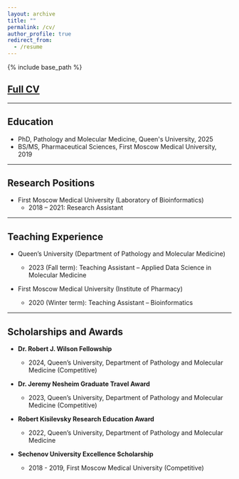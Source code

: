 ```yaml
---
layout: archive
title: ""
permalink: /cv/
author_profile: true
redirect_from:
  - /resume
---
```


{% include base_path %}

## [Full CV](../files/) 

---

## Education

* PhD, Pathology and Molecular Medicine, Queen's University, 2025
* BS/MS, Pharmaceutical Sciences, First Moscow Medical University, 2019

---

## Research Positions

* First Moscow Medical University (Laboratory of Bioinformatics)
  * 2018 – 2021: Research Assistant

---

## Teaching Experience

* Queen’s University (Department of Pathology and Molecular Medicine)
  * 2023 (Fall term): Teaching Assistant – Applied Data Science in Molecular Medicine

* First Moscow Medical University (Institute of Pharmacy)
  * 2020 (Winter term): Teaching Assistant – Bioinformatics

---


## Scholarships and Awards

* **Dr. Robert J. Wilson Fellowship**
  * 2024, Queen’s University, Department of Pathology and Molecular Medicine (Competitive)

* **Dr. Jeremy Nesheim Graduate Travel Award**
  * 2023, Queen’s University, Department of Pathology and Molecular Medicine (Competitive)

* **Robert Kisilevsky Research Education Award**
  * 2022, Queen’s University, Department of Pathology and Molecular Medicine 

* **Sechenov University Excellence Scholarship**
  * 2018 - 2019, First Moscow Medical University (Competitive)
